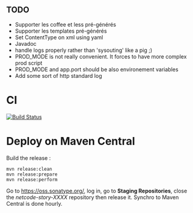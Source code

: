 ## TODO

 + Supporter les coffee et less pré-générés
 + Supporter les templates pré-générés
 + Set ContentType on xml using yaml
 + Javadoc
 + handle logs properly rather than 'sysouting' like a pig ;)
 + PROD_MODE is not really convenient. It forces to have more complex prod script
 + PROD_MODE and app.port should be also environement variables
 + Add some sort of http standard log

# CI

[![Build Status](https://api.travis-ci.org/CodeStory/code-story-http.png)](https://api.travis-ci.org/CodeStory/code-story-http.png)

# Deploy on Maven Central

Build the release :

	mvn release:clean
	mvn release:prepare
	mvn release:perform

Go to https://oss.sonatype.org/, log in, go to **Staging Repositories**, close the *netcode-story-XXXX* repository then release it.
Synchro to Maven Central is done hourly.

